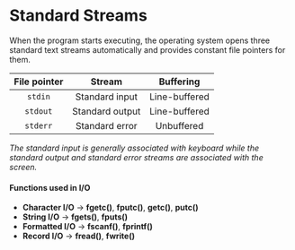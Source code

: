 # Standard Streams

When the program starts executing, the operating system opens three standard text streams automatically and provides constant file pointers for them.


|File pointer|Stream|Buffering|
|:----------:|:----:|:-------:|
|`stdin`|Standard input|Line-buffered|
|`stdout`|Standard output|Line-buffered|
|`stderr`|Standard error|Unbuffered|

_The standard input is generally associated with keyboard while the standard output and standard error streams are associated with the screen._


#### Functions used in I/O

* **Character I/O** $\rightarrow$ **fgetc()**, **fputc()**, **getc()**, **putc()**
* **String I/O** $\rightarrow$ **fgets()**, **fputs()**
* **Formatted I/O** $\rightarrow$ **fscanf()**, **fprintf()**
* **Record I/O** $\rightarrow$ **fread()**, **fwrite()**
